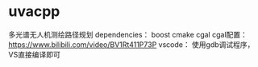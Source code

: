 # uvacpp
多光谱无人机测绘路径规划
dependencies： boost cmake cgal
cgal配置： https://www.bilibili.com/video/BV1Rt411P73P
vscode： 使用gdb调试程序，VS直接编译即可
